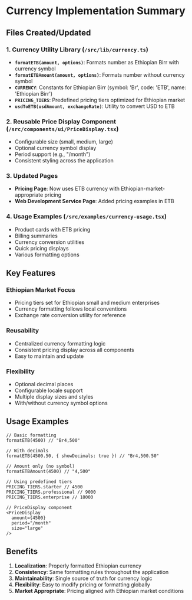 # Currency Implementation Summary

## Files Created/Updated

### 1. Currency Utility Library (`/src/lib/currency.ts`)
- **`formatETB(amount, options)`**: Formats number as Ethiopian Birr with currency symbol
- **`formatETBAmount(amount, options)`**: Formats number without currency symbol
- **`CURRENCY`**: Constants for Ethiopian Birr (symbol: 'Br', code: 'ETB', name: 'Ethiopian Birr')
- **`PRICING_TIERS`**: Predefined pricing tiers optimized for Ethiopian market
- **`usdToETB(usdAmount, exchangeRate)`**: Utility to convert USD to ETB

### 2. Reusable Price Display Component (`/src/components/ui/PriceDisplay.tsx`)
- Configurable size (small, medium, large)
- Optional currency symbol display
- Period support (e.g., "/month")
- Consistent styling across the application

### 3. Updated Pages
- **Pricing Page**: Now uses ETB currency with Ethiopian-market-appropriate pricing
- **Web Development Service Page**: Added pricing examples in ETB

### 4. Usage Examples (`/src/examples/currency-usage.tsx`)
- Product cards with ETB pricing
- Billing summaries
- Currency conversion utilities
- Quick pricing displays
- Various formatting options

## Key Features

### Ethiopian Market Focus
- Pricing tiers set for Ethiopian small and medium enterprises
- Currency formatting follows local conventions
- Exchange rate conversion utility for reference

### Reusability
- Centralized currency formatting logic
- Consistent pricing display across all components
- Easy to maintain and update

### Flexibility
- Optional decimal places
- Configurable locale support
- Multiple display sizes and styles
- With/without currency symbol options

## Usage Examples

```tsx
// Basic formatting
formatETB(4500) // "Br4,500"

// With decimals
formatETB(4500.50, { showDecimals: true }) // "Br4,500.50"

// Amount only (no symbol)
formatETBAmount(4500) // "4,500"

// Using predefined tiers
PRICING_TIERS.starter // 4500
PRICING_TIERS.professional // 9000
PRICING_TIERS.enterprise // 18000

// PriceDisplay component
<PriceDisplay 
  amount={4500} 
  period="/month" 
  size="large" 
/>
```

## Benefits
1. **Localization**: Properly formatted Ethiopian currency
2. **Consistency**: Same formatting rules throughout the application
3. **Maintainability**: Single source of truth for currency logic
4. **Flexibility**: Easy to modify pricing or formatting globally
5. **Market Appropriate**: Pricing aligned with Ethiopian market conditions
